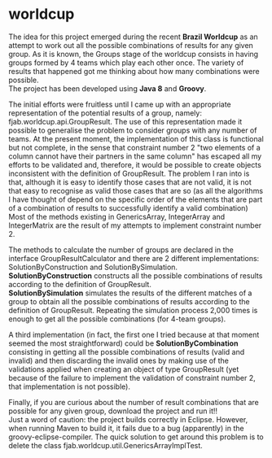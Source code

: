 worldcup
========

The idea for this project emerged during the recent <b>Brazil Worldcup</b> as an attempt to work out all the possible 
combinations of results for any given group. As it is known, the Groups stage of the worldcup consists in having groups formed by 4 teams which play each other once. The variety of results that happened got me thinking about how many combinations were possible.<br>
The project has been developed using <b>Java 8</b> and <b>Groovy</b>.

The initial efforts were fruitless until I came up with an appropriate representation of the potential results of a group, namely: fjab.worldcup.api.GroupResult. The use of this representation made it possible to generalise the problem to consider groups with any number of teams.
At the present moment, the implementation of this class is functional but not complete, in the sense that constraint number 2 "two elements of a column cannot have their partners in the same column" has escaped all my efforts to be validated and, therefore, it would be possible to create objects inconsistent with the definition of GroupResult. The problem I ran into is that, although it is easy to identify those cases that are not valid, it is not that easy to recognise as valid those cases that are so (as all the algorithms I have thought of depend on the specific order of the elements that are part of a combination of results to successfully identify a valid combination)
Most of the methods existing in GenericsArray, IntegerArray and IntegerMatrix are the result of my attempts to implement constraint number 2.

The methods to calculate the number of groups are declared in the interface GroupResultCalculator and there are 2 different implementations: SolutionByConstruction and SolutionBySimulation.<br>
<b>SolutionByConstruction</b> constructs all the possible combinations of results according to the definition of GroupResult.<br>
<b>SolutionBySimulation</b> simulates the results of the different matches of a group to obtain all the possible combinations of results according to the definition of GroupResult. Repeating the simulation process 2,000 times is enough to get all the possible combinations (for 4-team groups).

A third implementation (in fact, the first one I tried because at that moment seemed the most straightforward) could be <b>SolutionByCombination</b> consisting in getting all the possible combinations of results (valid and invalid) and then discarding the invalid ones by making use of the validations applied when creating an object of type GroupResult (yet because of the failure to implement the validation of constraint number 2, that implementation is not possible).

Finally, if you are curious about the number of result combinations that are possible for any given group, download the project and run it!!<br>
Just a word of caution: the project builds correctly in Eclipse. However, when running Maven to build it, it fails due to a bug (apparently) in the groovy-eclipse-compiler. The quick solution to get around this problem is to delete the class fjab.worldcup.util.GenericsArrayImplTest.






